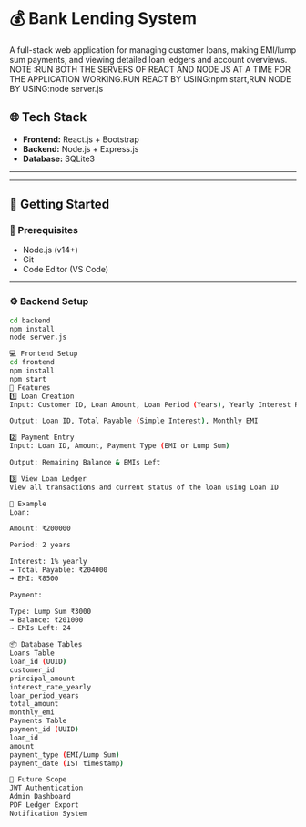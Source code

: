 # 💰 Bank Lending System

A full-stack web application for managing customer loans, making EMI/lump sum payments, and viewing detailed loan ledgers and account overviews.
NOTE :RUN BOTH THE SERVERS OF REACT AND NODE JS AT A TIME FOR THE APPLICATION WORKING.RUN REACT BY USING:npm start,RUN NODE BY USING:node server.js
## 🌐 Tech Stack

- **Frontend:** React.js + Bootstrap
- **Backend:** Node.js + Express.js
- **Database:** SQLite3

---

---

## 🚀 Getting Started

### 🔧 Prerequisites
- Node.js (v14+)
- Git
- Code Editor (VS Code)

---

### ⚙️ Backend Setup

```bash
cd backend
npm install
node server.js

💻 Frontend Setup
cd frontend
npm install
npm start
🧠 Features
1️⃣ Loan Creation
Input: Customer ID, Loan Amount, Loan Period (Years), Yearly Interest Rate

Output: Loan ID, Total Payable (Simple Interest), Monthly EMI

2️⃣ Payment Entry
Input: Loan ID, Amount, Payment Type (EMI or Lump Sum)

Output: Remaining Balance & EMIs Left

3️⃣ View Loan Ledger
View all transactions and current status of the loan using Loan ID

📝 Example
Loan:

Amount: ₹200000

Period: 2 years

Interest: 1% yearly
→ Total Payable: ₹204000
→ EMI: ₹8500

Payment:

Type: Lump Sum ₹3000
→ Balance: ₹201000
→ EMIs Left: 24

📦 Database Tables
Loans Table
loan_id (UUID)
customer_id
principal_amount
interest_rate_yearly
loan_period_years
total_amount
monthly_emi
Payments Table
payment_id (UUID)
loan_id
amount
payment_type (EMI/Lump Sum)
payment_date (IST timestamp)

📌 Future Scope
JWT Authentication
Admin Dashboard
PDF Ledger Export
Notification System
